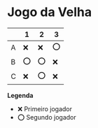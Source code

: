# Jogo da Velha

|   | 1 | 2 | 3 |
|---|---|---|---|
| A |❌|❌|⭕|
| B |⭕|⭕|❌|
| C |❌|⭕|❌|

**Legenda**

- ❌ Primeiro jogador 
- ⭕ Segundo jogador